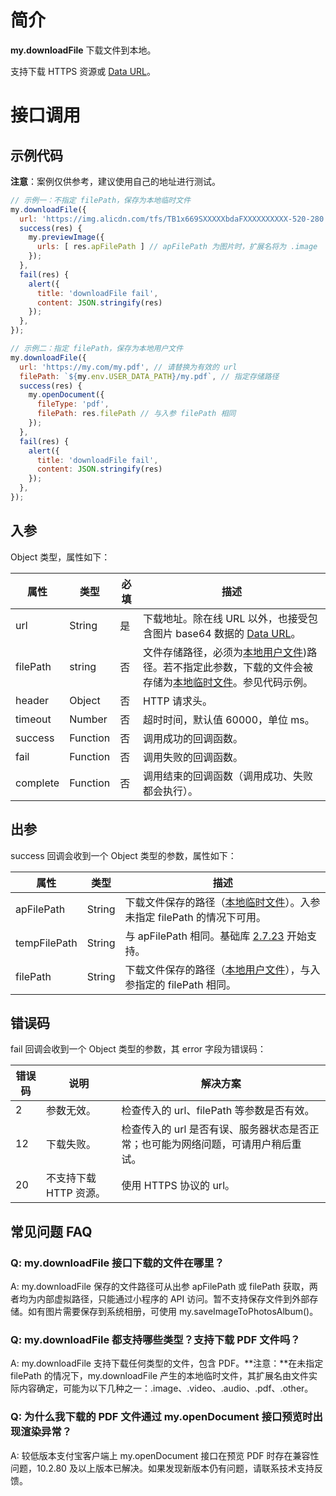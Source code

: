 # 简介

**my.downloadFile** 下载文件到本地。

支持下载 HTTPS 资源或 [Data URL](https://developer.mozilla.org/en-US/docs/Web/HTTP/Basics_of_HTTP/Data_URLs)。


# 接口调用

## 示例代码

**注意**：案例仅供参考，建议使用自己的地址进行测试。

```javascript
// 示例一：不指定 filePath，保存为本地临时文件
my.downloadFile({
  url: 'https://img.alicdn.com/tfs/TB1x669SXXXXXbdaFXXXXXXXXXX-520-280.jpg',
  success(res) {
    my.previewImage({
      urls: [ res.apFilePath ] // apFilePath 为图片时，扩展名将为 .image
    });
  },
  fail(res) {
    alert({
      title: 'downloadFile fail',
      content: JSON.stringify(res)
    });
  },
});

// 示例二：指定 filePath，保存为本地用户文件
my.downloadFile({
  url: 'https://my.com/my.pdf', // 请替换为有效的 url
  filePath: `${my.env.USER_DATA_PATH}/my.pdf`, // 指定存储路径
  success(res) {
    my.openDocument({
      fileType: 'pdf',
      filePath: res.filePath // 与入参 filePath 相同
    });
  },
  fail(res) {
    alert({
      title: 'downloadFile fail',
      content: JSON.stringify(res)
    });
  },
});
```

## 入参

Object 类型，属性如下：

| **属性** | **类型** | **必填** | **描述** |
| --- | --- | --- | --- |
| url | String | 是 | 下载地址。除在线 URL 以外，也接受包含图片 base64 数据的 [Data URL](https://developer.mozilla.org/en-US/docs/Web/HTTP/Basics_of_HTTP/Data_URLs)。 |
| filePath | string | 否 | 文件存储路径，必须为[本地用户文件](https://opendocs.alipay.com/mini/03dt4s#%E6%9C%AC%E5%9C%B0%E7%94%A8%E6%88%B7%E6%96%87%E4%BB%B6))路径。若不指定此参数，下载的文件会被存储为[本地临时文件](https://opendocs.alipay.com/mini/03dt4s#%E6%9C%AC%E5%9C%B0%E4%B8%B4%E6%97%B6%E6%96%87%E4%BB%B6)。参见代码示例。 |
| header | Object | 否 | HTTP 请求头。 |
| timeout | Number | 否 | 超时时间，默认值 60000，单位 ms。 |
| success | Function | 否 | 调用成功的回调函数。 |
| fail | Function | 否 | 调用失败的回调函数。 |
| complete | Function | 否 | 调用结束的回调函数（调用成功、失败都会执行）。 |

## 出参

success 回调会收到一个 Object 类型的参数，属性如下：

| **属性** | **类型** | **描述** |
| --- | --- | --- |
| apFilePath | String | 下载文件保存的路径（[本地临时文件](https://opendocs.alipay.com/mini/03dt4s#%E6%9C%AC%E5%9C%B0%E4%B8%B4%E6%97%B6%E6%96%87%E4%BB%B6)）。入参未指定 filePath 的情况下可用。 |
| tempFilePath | String | 与 apFilePath 相同。基础库 [2.7.23](https://opendocs.alipay.com/mini/ide/framework-changelog-v2) 开始支持。 |
| filePath | String | 下载文件保存的路径（[本地用户文件](https://opendocs.alipay.com/mini/03dt4s#%E6%9C%AC%E5%9C%B0%E7%94%A8%E6%88%B7%E6%96%87%E4%BB%B6)），与入参指定的 filePath 相同。|


## 错误码

fail 回调会收到一个 Object 类型的参数，其 error 字段为错误码：

| **错误码** | **说明** | **解决方案** |
| --- | --- | --- |
| 2 | 参数无效。 | 检查传入的 url、filePath 等参数是否有效。 |
| 12 | 下载失败。 | 检查传入的 url 是否有误、服务器状态是否正常；也可能为网络问题，可请用户稍后重试。 |
| 20 | 不支持下载 HTTP 资源。 | 使用 HTTPS 协议的 url。 |


## 常见问题 FAQ

### Q: my.downloadFile 接口下载的文件在哪里？

A: my.downloadFile 保存的文件路径可从出参 apFilePath 或 filePath 获取，两者均为内部虚拟路径，只能通过小程序的 API 访问。暂不支持保存文件到外部存储。如有图片需要保存到系统相册，可使用 my.saveImageToPhotosAlbum()。

### Q: my.downloadFile 都支持哪些类型？支持下载 PDF 文件吗？

A: my.downloadFile 支持下载任何类型的文件，包含 PDF。**注意：**在未指定 filePath 的情况下，my.downloadFile 产生的本地临时文件，其扩展名由文件实际内容确定，可能为以下几种之一：.image、.video、.audio、.pdf、.other。

### Q: 为什么我下载的 PDF 文件通过 my.openDocument 接口预览时出现渲染异常？

A: 较低版本支付宝客户端上 my.openDocument 接口在预览 PDF 时存在兼容性问题，10.2.80 及以上版本已解决。如果发现新版本仍有问题，请联系技术支持反馈。
